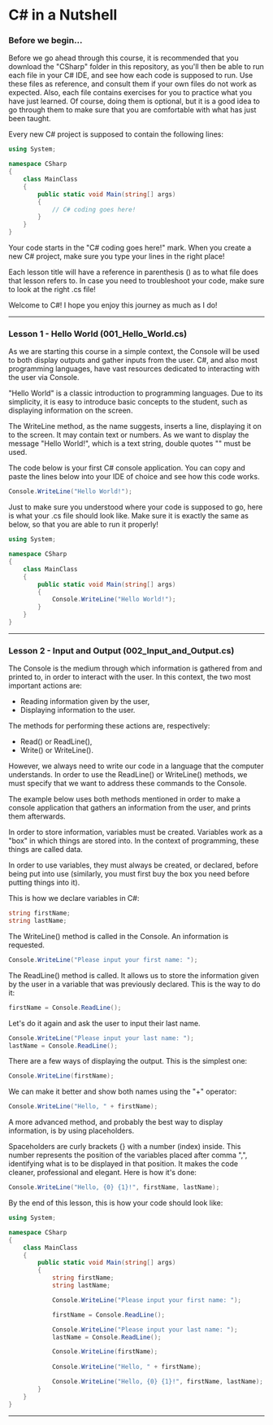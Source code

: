 # C# in a Nutshell
### Before we begin...

Before we go ahead through this course, it is recommended that you download the "CSharp" folder in this repository, as you'll then be able to run each file in your C# IDE, and see how each code is supposed to run. Use these files as reference, and consult them if your own files do not work as expected. Also, each file contains exercises for you to practice what you have just learned. Of course, doing them is optional, but it is a good idea to go through them to make sure that you are comfortable with what has just been taught.

Every new C# project is supposed to contain the following lines:

```csharp
using System;

namespace CSharp
{
    class MainClass
    {
        public static void Main(string[] args)
        {
            // C# coding goes here!
        }
    }
}
```
Your code starts in the "C# coding goes here!" mark. When you create a new C# project, make sure you type your lines in the right place!

Each lesson title will have a reference in parenthesis () as to what file does that lesson refers to. In case you need to troubleshoot your code, make sure to look at the right .cs file!

Welcome to C#! I hope you enjoy this journey as much as I do!
***** 

### Lesson 1 - Hello World (001_Hello_World.cs)
As we are starting this course in a simple context, the Console will be used to both display outputs and gather inputs from the user. C#, and also most programming languages, have vast resources dedicated to interacting with the user via Console.

"Hello World" is a classic introduction to programming languages. Due to its simplicity, it is easy to introduce basic concepts to the student, such as displaying information on the screen.

The WriteLine method, as the name suggests, inserts a line, displaying it on to the screen. It may contain text or numbers. As we want to display the message "Hello World!", which is a text string, double quotes "" must be used.

The code below is your first C# console application. You can copy and paste the lines below into your IDE of 
choice and see how this code works.

```csharp
Console.WriteLine("Hello World!");
```

Just to make sure you understood where your code is supposed to go, here is what your .cs file should look like. Make sure it is exactly the same as below, so that you are able to run it properly!

```csharp
using System;

namespace CSharp
{
    class MainClass
    {
        public static void Main(string[] args)
        {
            Console.WriteLine("Hello World!");
        }
    }
}
```

*****

### Lesson 2 - Input and Output (002_Input_and_Output.cs)

The Console is the medium through which information is gathered from and printed to, in order to interact with the user. In this context, the two most important actions are:

- Reading information given by the user,
- Displaying information to the user.

The methods for performing these actions are, respectively:

- Read() or ReadLine(),
- Write() or WriteLine().

However, we always need to write our code in a language that the computer understands. In order to use the ReadLine() or WriteLine() methods, we must specify that we want to address these commands to the Console.

The example below uses both methods mentioned in order to make a console application that gathers an information from the user, and prints them afterwards.

In order to store information, variables must be created. Variables work as a "box" in which things are stored into. In the context of programming, these things are called data.

In order to use variables, they must always be created, or declared, before being put into use (similarly, you must first buy the box you need before putting things into it).

This is how we declare variables in C#:

```csharp
string firstName;
string lastName;
```

The WriteLine() method is called in the Console. An information is requested.

```csharp
Console.WriteLine("Please input your first name: ");
```

The ReadLine() method is called. It allows us to store the information given by the user in a variable that was previously declared. This is the way to do it:

```csharp
firstName = Console.ReadLine();
```

Let's do it again and ask the user to input their last name.

```csharp
Console.WriteLine("Please input your last name: ");
lastName = Console.ReadLine();
```

There are a few ways of displaying the output. This is the simplest one:
```csharp
Console.WriteLine(firstName);
```

We can make it better and show both names using the "+" operator:
```csharp
Console.WriteLine("Hello, " + firstName);
```

A more advanced method, and probably the best way to display information, is by using placeholders.

Spaceholders are curly brackets {} with a number (index) inside. This number represents the position of the variables placed after comma ",", identifying what is to be displayed in that position. It makes the code cleaner, professional and elegant. Here is how it's done:
```csharp
Console.WriteLine("Hello, {0} {1}!", firstName, lastName);
```

By the end of this lesson, this is how your code should look like:

```csharp
using System;

namespace CSharp
{
    class MainClass
    {
        public static void Main(string[] args)
        {
            string firstName;
            string lastName;

            Console.WriteLine("Please input your first name: ");

            firstName = Console.ReadLine();

            Console.WriteLine("Please input your last name: ");
            lastName = Console.ReadLine();

            Console.WriteLine(firstName);
            
            Console.WriteLine("Hello, " + firstName);

            Console.WriteLine("Hello, {0} {1}!", firstName, lastName);
        }
    }
}
```
*****

